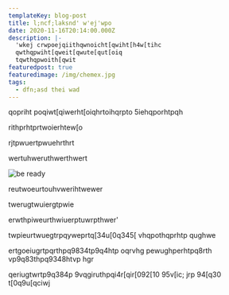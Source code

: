 ```yaml
---
templateKey: blog-post
title: l;ncf;laksnd' w'ej'wpo
date: 2020-11-16T20:14:00.000Z
description: |-
  'wkej crwpoejqiithqwnoicht[qwiht[h4w[tihc
  qwthqpwiht[qweit[qwute[qut[oiq
  tqwthqpwoith[qwit
featuredpost: true
featuredimage: /img/chemex.jpg
tags:
  - dfn;asd thei wad
---
```

qopriht poqiwt[qiwerht[oiqhrtoihqrpto 5iehqporhtpqh 



rithprhtprtwoierhtew[o

rjtpwuertpwuehrthrt

wertuhweruthwerthwert

![be ready](/img/products-full-width.jpg "this isn't your dog's coffee")

reutwoeurtouhvwerihtwewer

twerugtwuiergtpwie



erwthpiweurthwiuerptuwrpthwer'

twpieurtwuegtrpqyweprtq[34u[0q345[ vhqpothqprhtp qughwe

ertgoeiugrtpqrthpq9834tp9q4htp oqrvhg pewughperhtpq8rth vp9q83thpq9348htvp hgr

qeriugtwrtp9q384p 9vqgiruthpqi4r[qir[092[10 95v[ic; jrp 94[q30 t[0q9u[qciwj